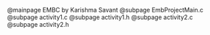 @mainpage EMBC by Karishma Savant @subpage EmbProjectMain.c @subpage activity1.c @subpage activity1.h @subpage activity2.c @subpage activity2.h